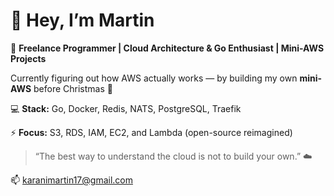
# 👋 Hey, I’m Martin

🧩 **Freelance Programmer | Cloud Architecture & Go Enthusiast | Mini-AWS Projects**

Currently figuring out how AWS actually works — by building my own **mini-AWS** before Christmas 🎄

💻 **Stack:** Go, Docker, Redis, NATS, PostgreSQL, Traefik

⚡ **Focus:** S3, RDS, IAM, EC2, and Lambda (open-source reimagined)

> “The best way to understand the cloud is not to build your own.” ☁️

📫 [karanimartin17@gmail.com](mailto:karanimartin17@gmail.com)
